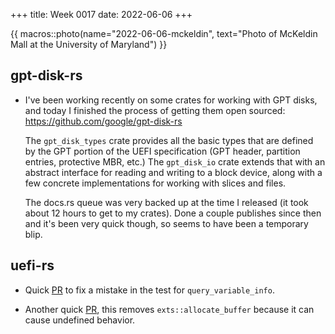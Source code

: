 +++
title: Week 0017
date: 2022-06-06
+++

{{ macros::photo(name="2022-06-06-mckeldin", text="Photo of McKeldin Mall at the University of Maryland") }}

## gpt-disk-rs

* I've been working recently on some crates for working with GPT disks,
  and today I finished the process of getting them open sourced:
  <https://github.com/google/gpt-disk-rs>
  
  The `gpt_disk_types` crate provides all the basic types that are
  defined by the GPT portion of the UEFI specification (GPT header,
  partition entries, protective MBR, etc.) The `gpt_disk_io` crate
  extends that with an abstract interface for reading and writing to a
  block device, along with a few concrete implementations for working
  with slices and files.

  The docs.rs queue was very backed up at the time I released (it took
  about 12 hours to get to my crates). Done a couple publishes since
  then and it's been very quick though, so seems to have been a
  temporary blip.

## uefi-rs

* Quick [PR](https://github.com/rust-osdev/uefi-rs/pull/442) to fix a
  mistake in the test for `query_variable_info`.

* Another quick [PR](https://github.com/rust-osdev/uefi-rs/pull/443),
  this removes `exts::allocate_buffer` because it can cause undefined
  behavior.
